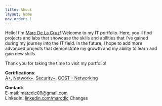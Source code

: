 ```yaml
---
title: About
layout: home
nav_order: 1
---
```


Hello! I'm <a href="https://www.linkedin.com/in/marcdlc/" target="_blank">Marc De La Cruz</a>! Welcome to my IT portfolio. Here, you'll find projects and labs that showcase the skills and abilities that I've gained during my journey into the IT field. In the future, I hope to add more advanced projects that demonstrate my growth and my ability to learn and gain new skills.

Thank you for taking the time to visit my portfolio!

**Certifications:**  
<a href="https://www.credly.com/badges/199e4230-6694-4b0d-93b0-cc2b92147804">A+</a>, <a href="https://www.credly.com/badges/10f590a1-0572-4b0b-aecf-0efd3050b1eb">Network+</a>, <a href="https://www.credly.com/badges/82d70170-f0aa-4ab3-b023-666d0794425e">Security+</a>, <a href="https://www.credly.com/badges/aafb1f0c-65af-43c4-9dbc-5106fcd922f5">CCST - Networking</a>

**Contact:**  
E-mail: marcdlc09@gmail.com  
LinkedIn: <a href="https://www.linkedin.com/in/marcdlc/" target="_blank">linkedin.com/marcdlc</a> Changes
